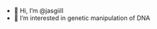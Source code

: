 - 👋 Hi, I’m @jasgiill
- 👀 I’m interested in genetic manipulation of DNA

<!---
jasgiill/jasgiill is a ✨ special ✨ repository because its `README.md` (this file) appears on your GitHub profile.
You can click the Preview link to take a look at your changes.
--->
